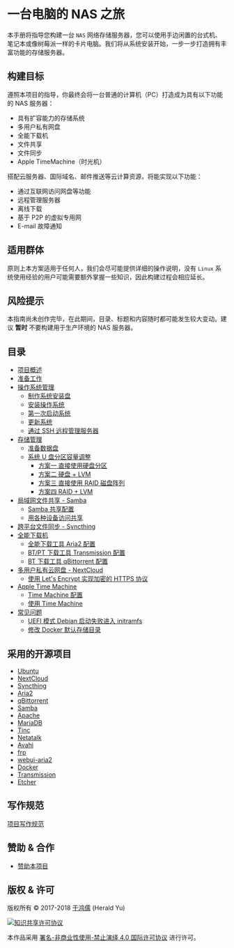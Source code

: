 # 一台电脑的 NAS 之旅

本手册将指导您构建一台 `NAS` 网络存储服务器，您可以使用手边闲置的台式机、笔记本或像树莓派一样的卡片电脑。我们将从系统安装开始，一步一步打造拥有丰富功能的存储服务器。

## 构建目标

遵照本项目的指导，你最终会将一台普通的计算机（PC）打造成为具有以下功能的 NAS 服务器：

- 具有扩容能力的存储系统
- 多用户私有网盘
- 全能下载机
- 文件共享
- 文件同步
- Apple TimeMachine（时光机）

搭配云服务器、国际域名、邮件推送等云计算资源，将能实现以下功能：

- 通过互联网访问网盘等功能
- 远程管理服务器
- 离线下载
- 基于 P2P 的虚拟专用网
- E-mail 故障通知

## 适用群体

原则上本方案适用于任何人，我们会尽可能提供详细的操作说明，没有 `Linux` 系统使用经验的用户可能需要额外掌握一些知识，因此构建过程会相应延长。

## 风险提示

本指南尚未创作完毕，在此期间，目录、标题和内容随时都可能发生较大变动。建议 **暂时** 不要构建用于生产环境的 NAS 服务器。

## 目录

- [项目概述](summary.md)
- [准备工作](preparations.md)
- [操作系统管理](os/README.md)
    - [制作系统安装盘](os/usb-installer.md)
	- [安装操作系统](os/installation.md)
	- [第一次启动系统](os/first-boot.md)
	- [更新系统](os/upgrade.md)
	- [通过 SSH 远程管理服务器](initialization/use-ssh.md)
- [存储管理](storage)
	- [准备数据盘](storage/prepare-hdd.md)
	- [系统 U 盘分区容量调整](storage/resize-flashdrive.md)
		- [方案一 直接使用硬盘分区](storage/case-one.md)
		- [方案二 硬盘 + LVM](storage/case-two.md)
		- [方案三 直接使用 RAID 磁盘阵列](storage/case-three.md)
		- [方案四 RAID + LVM](storage/case-four.md)
- [局域网文件共享 - Samba](samba)
	- [Samba 共享配置](samba/create-samba-share.md)
	- [用各种设备访问共享](samba/access-samba-share.md)
- [跨平台文件同步 - Syncthing](syncthing)
- [全能下载机](download-machine)
	- [全能下载工具 Aria2 配置](download-machine/aria2-settings.md)
	- [BT/PT 下载工具 Transmission 配置](download-machine/transmission-settings.md)
	- [BT 下载工具 qBittorrent 配置](download-machine/qbittorrent-settings.md)
- [多用户私有云网盘 - NextCloud](nextcloud)
   - [使用 Let's Encrypt 实现加密的 HTTPS 协议](nextcloud/frp_letsencrypt.md) 
- [Apple Time Machine](time-machine)
	- [Time Machine 配置](time-machine/time-machine-settings.md)
	- [使用 Time Machine](time-machine/time-machine-usage.md)
- [常见问题](questions)
	- [UEFI 模式 Debian 启动失败进入 initramfs](questions/uefi-cannot-boot.md)
	- [修改 Docker 默认存储目录](questions/docker-root.md)

## 采用的开源项目

- [Ubuntu](https://www.ubuntu.com/server)
- [NextCloud](https://www.nextcloud.com)
- [Syncthing](https://syncthing.net/)
- [Aria2](https://aria2.github.io/)
- [qBittorrent](https://www.qbittorrent.org/)
- [Samba](https://www.samba.org/)
- [Apache](http://httpd.apache.org/)
- [MariaDB](https://downloads.mariadb.org/)
- [Tinc](https://www.tinc-vpn.org/)
- [Netatalk](http://netatalk.sourceforge.net/)
- [Avahi](http://avahi.org/)
- [frp](https://github.com/fatedier/frp)
- [webui-aria2](https://github.com/ziahamza/webui-aria2)
- [Docker](https://www.docker.com/)
- [Transmission](https://transmissionbt.com)
- [Etcher](https://etcher.io/)

## 写作规范
[项目写作规范](writing-guidelines.md)

## 赞助 & 合作

- [赞助本项目](sponsor/sponsor.md)

## 版权 & 许可

版权所有 ©️ 2017-2018 [于鸿儒](https://twitter.com/herald_yu) (Herald Yu)

[<img alt="知识共享许可协议" style="border-width:0" src="images/by-nc-nd-88x31.png">](http://creativecommons.org/licenses/by-nc-nd/4.0/deed.zh)

本作品采用 [署名-非商业性使用-禁止演绎 4.0 国际许可协议](http://creativecommons.org/licenses/by-nc-nd/4.0/deed.zh) 进行许可。
